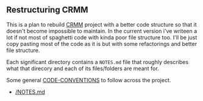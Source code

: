 ## Restructuring CRMM

This is a plan to rebuild [CRMM](https://github.com/CRModders/cosmic-mod-manager) project with a better code structure so that it doesn't become impossible to maintain. In the current version i've writeen a lot if not most of spaghetti code with kinda poor file structure too. I'll be just copy pasting most of the code as it is but with some refactorings and better file structure.

Each significant directory contains a `NOTES.md` file that roughly describes what that direcory and each of its files/folders are meant for.

Some general [CODE-CONVENTIONS](CODE-CONVENTIONS.md) to follow across the project.

- [/NOTES.md](NOTES.md)
